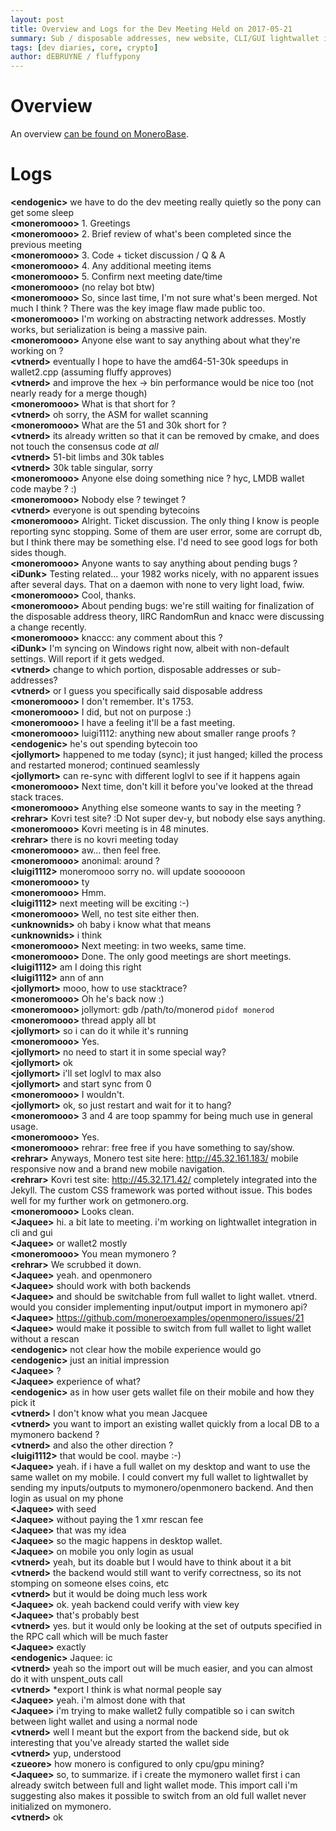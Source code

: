 ```yaml
---
layout: post
title: Overview and Logs for the Dev Meeting Held on 2017-05-21
summary: Sub / disposable addresses, new website, CLI/GUI lightwallet integration
tags: [dev diaries, core, crypto]
author: dEBRUYNE / fluffypony
---
```


# Overview  

An overview [can be found on MoneroBase](https://monerobase.com/wiki/DevMeeting_2017-05-21).  

# Logs  

**\<endogenic>** we have to do the dev meeting really quietly so the pony can get some sleep  
**\<moneromooo>** 1.    Greetings  
**\<moneromooo>** 2.    Brief review of what's been completed since the previous meeting  
**\<moneromooo>** 3.    Code + ticket discussion / Q & A  
**\<moneromooo>** 4.    Any additional meeting items  
**\<moneromooo>** 5.    Confirm next meeting date/time  
**\<moneromooo>** (no relay bot btw)  
**\<moneromooo>** So, since last time, I'm not sure what's been merged. Not much I think ? There was the key image flaw made public too.  
**\<moneromooo>** I'm working on abstracting network addresses. Mostly works, but serialization is being a massive pain.  
**\<moneromooo>** Anyone else want to say anything about what they're working on ?  
**\<vtnerd>** eventually I hope to have the amd64-51-30k speedups in wallet2.cpp (assuming fluffy approves)  
**\<vtnerd>** and improve the hex -> bin performance would be nice too (not nearly ready for a merge though)  
**\<moneromooo>** What is that short for ?  
**\<vtnerd>** oh sorry, the ASM for wallet scanning  
**\<moneromooo>** What are the 51 and 30k short for ?  
**\<vtnerd>** its already written so that it can be removed by cmake, and does not touch the consensus code _at all_  
**\<vtnerd>** 51-bit limbs and 30k tables  
**\<vtnerd>** 30k table singular, sorry  
**\<moneromooo>** Anyone else doing something nice ? hyc, LMDB wallet code maybe ? :)  
**\<moneromooo>** Nobody else ? tewinget ?  
**\<vtnerd>** everyone is out spending bytecoins  
**\<moneromooo>** Alright. Ticket discussion. The only thing I know is people reporting sync stopping. Some of them are user error, some are corrupt db, but I think there may be something else. I'd need to see good logs for both sides though.  
**\<moneromooo>** Anyone wants to say anything about pending bugs ?  
**\<iDunk>** Testing related... your 1982 works nicely, with no apparent issues after several days. That on a daemon with none to very light load, fwiw.  
**\<moneromooo>** Cool, thanks.  
**\<moneromooo>** About pending bugs: we're still waiting for finalization of the disposable address theory, IIRC RandomRun and knacc were discussing a change recently.  
**\<moneromooo>** knaccc: any comment about this ?  
**\<iDunk>** I'm syncing on Windows right now, albeit with non-default settings. Will report if it gets wedged.  
**\<vtnerd>** change to which portion, disposable addresses or sub-addresses?  
**\<vtnerd>** or I guess you specifically said disposable address  
**\<moneromooo>** I don't remember. It's 1753.  
**\<moneromooo>** I did, but not on purpose :)  
**\<moneromooo>** I have a feeling it'll be a fast meeting.  
**\<moneromooo>** luigi1112: anything new about smaller range proofs ?  
**\<endogenic>** he's out spending bytecoin too  
**\<jollymort>** happened to me today (sync); it just hanged; killed the process and restarted monerod; continued seamlessly  
**\<jollymort>** can re-sync with different loglvl to see if it happens again  
**\<moneromooo>** Next time, don't kill it before you've looked at the thread stack traces.  
**\<moneromooo>** Anything else someone wants to say in the meeting ?  
**\<rehrar>** Kovri test site? :D Not super dev-y, but nobody else says anything.  
**\<moneromooo>** Kovri meeting is in 48 minutes.  
**\<rehrar>** there is no kovri meeting today  
**\<moneromooo>** aw... then feel free.  
**\<moneromooo>** anonimal: around ?  
**\<luigi1112>** moneromooo sorry no. will update soooooon  
**\<moneromooo>** ty  
**\<moneromooo>** Hmm.  
**\<luigi1112>** next meeting will be exciting :-)  
**\<moneromooo>** Well, no test site either then.  
**\<unknownids>** oh baby i know what that means  
**\<unknownids>** i think  
**\<moneromooo>** Next meeting: in two weeks, same time.  
**\<moneromooo>** Done. The only good meetings are short meetings.  
**\<luigi1112>** am I doing this right  
**\<luigi1112>** ann of ann  
**\<jollymort>** mooo, how to use stacktrace?  
**\<moneromooo>** Oh he's back now :)  
**\<moneromooo>** jollymort: gdb /path/to/monerod `pidof monerod`  
**\<moneromooo>** thread apply all bt  
**\<jollymort>** so i can do it while it's running  
**\<moneromooo>** Yes.  
**\<jollymort>** no need to start it in some special way?  
**\<jollymort>** ok  
**\<jollymort>** i'll set loglvl to max also  
**\<jollymort>** and start sync from 0  
**\<moneromooo>** I wouldn't.  
**\<jollymort>** ok, so just restart and wait for it to hang?  
**\<moneromooo>** 3 and 4 are toop spammy for being much use in general usage.  
**\<moneromooo>** Yes.  
**\<moneromooo>** rehrar: free free if you have something to say/show.  
**\<rehrar>** Anyways, Monero test site here: http://45.32.161.183/ mobile responsive now and a brand new mobile navigation.  
**\<rehrar>** Kovri test site: http://45.32.171.42/ completely integrated into the Jekyll. The custom CSS framework was ported without issue. This bodes well for my further work on getmonero.org.  
**\<moneromooo>** Looks clean.  
**\<Jaquee>** hi. a bit late to meeting. i'm working on lightwallet integration in cli and gui  
**\<Jaquee>** or wallet2 mostly  
**\<moneromooo>** You mean mymonero ?  
**\<rehrar>** We scrubbed it down.  
**\<Jaquee>** yeah. and openmonero  
**\<Jaquee>** should work with both backends  
**\<Jaquee>** and should be switchable from full wallet to light wallet. vtnerd. would you consider implementing input/output import in mymonero api?  
**\<Jaquee>** https://github.com/moneroexamples/openmonero/issues/21  
**\<Jaquee>** would make it possible to switch from full wallet to light wallet without a rescan  
**\<endogenic>** not clear how the mobile experience would go  
**\<endogenic>** just an initial impression  
**\<Jaquee>** ?  
**\<Jaquee>** experience of what?  
**\<endogenic>** as in how user gets wallet file on their mobile and how they pick it  
**\<vtnerd>** I don't know what you mean Jacquee  
**\<vtnerd>** you want to import an existing wallet quickly from a local DB to a mymonero backend ?  
**\<vtnerd>** and also the other direction ?  
**\<luigi1112>** that would be cool. maybe :-)  
**\<Jaquee>** yeah. if i have a full wallet on my desktop and want to use the same wallet on my mobile. I could convert my full wallet to lightwallet by sending my inputs/outputs to mymonero/openmonero backend. And then login as usual on my phone  
**\<Jaquee>** with seed  
**\<Jaquee>** without paying the 1 xmr rescan fee  
**\<Jaquee>** that was my idea  
**\<Jaquee>** so the magic happens in desktop wallet.  
**\<Jaquee>** on mobile you only login as usual  
**\<vtnerd>** yeah, but its doable but I would have to think about it a bit  
**\<vtnerd>** the backend would still want to verify correctness, so its not stomping on someone elses coins, etc  
**\<vtnerd>** but it would be doing much less work  
**\<Jaquee>** ok. yeah backend could verify with view key  
**\<Jaquee>** that's probably best  
**\<vtnerd>** yes. but it would only be looking at the set of outputs specified in the RPC call which will be much faster  
**\<Jaquee>** exactly  
**\<endogenic>** Jaquee: ic  
**\<vtnerd>** yeah so the import out will be much easier, and you can almost do it with unspent_outs call  
**\<vtnerd>** *export I think is what normal people say  
**\<Jaquee>** yeah. i'm almost done with that  
**\<Jaquee>** i'm trying to make wallet2 fully compatible so i can switch between light wallet and using a normal node  
**\<vtnerd>** well I meant but the export from the backend side, but ok interesting that you've already started the wallet side  
**\<vtnerd>** yup, understood  
**\<zueore>** how monero is configured to only cpu/gpu mining?  
**\<Jaquee>** so, to summarize. if i create the mymonero wallet first i can already switch between full and light wallet mode. This import call i'm suggesting also makes it possible to switch from an old full wallet never initialized on mymonero.  
**\<vtnerd>** ok  